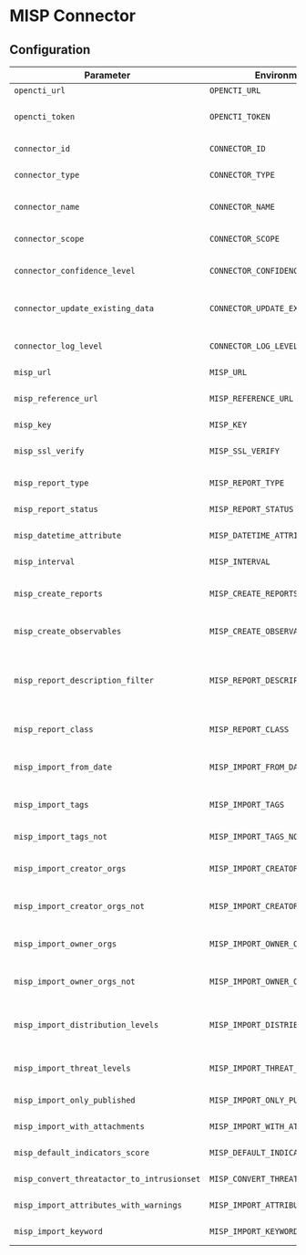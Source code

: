 # MISP Connector

## Configuration

| Parameter                                  | Environment Variable                          | Mandatory    | Default      | Description                                                                                          |
| ------------------------------------------ | --------------------------------------------- | ------------ | -----------  | ----------------------------------------------------------------------------------------|
| `opencti_url`                              | `OPENCTI_URL`                                 | Yes          | N/A         | The URL of the OpenCTI platform.                                                                     |
| `opencti_token`                            | `OPENCTI_TOKEN`                               | Yes          | N/A         | The default admin token configured in the OpenCTI platform parameters file.                          |
| `connector_id`                             | `CONNECTOR_ID`                                | Yes          | N/A         | A valid arbitrary `UUIDv4` that must be unique for this connector.                                   |
| `connector_type`                           | `CONNECTOR_TYPE`                              | Yes          | N/A         | Must be `EXTERNAL_IMPORT` (this is the connector type).                                              |
| `connector_name`                           | `CONNECTOR_NAME`                              | Yes          | N/A         | The name of the MISP instance, to identify it if you have multiple MISP connectors.                  |
| `connector_scope`                          | `CONNECTOR_SCOPE`                             | Yes          | N/A         | Must be `misp`, not used in this connector.                                                          |
| `connector_confidence_level`               | `CONNECTOR_CONFIDENCE_LEVEL`                  | Yes          | N/A         | The default confidence level for created relationships (a number between 1 and 4).                   |
| `connector_update_existing_data`           | `CONNECTOR_UPDATE_EXISTING_DATA`              | Yes          | N/A         | If an entity already exists, update its attributes with information provided by this connector.      |
| `connector_log_level`                      | `CONNECTOR_LOG_LEVEL`                         | Yes          | N/A         | The log level for this connector, could be `debug`, `info`, `warn` or `error` (less verbose).        |
| `misp_url`                                 | `MISP_URL`                                    | Yes          | N/A         | The MISP instance URL.                                                                               |
| `misp_reference_url`                       | `MISP_REFERENCE_URL`                          | No           | (`misp_url`)       | The MISP instance reference URL (used to create external reference, optional)                        |
| `misp_key`                                 | `MISP_KEY`                                    | Yes          | N/A         | The MISP instance key.                                                                               |
| `misp_ssl_verify`                          | `MISP_SSL_VERIFY`                             | Yes          | N/A         | A boolean (`True` or `False`), check if the SSL certificate is valid when using `https`.             |
| `misp_report_type`                         | `MISP_REPORT_TYPE`                            | No           | `misp-event`| Set the type of the reports that will ingested.              |
| `misp_report_status`                       | `MISP_REPORT_STATUS`                          | No           | `NEW`       | Set the status of the reports that will ingested.              |
| `misp_datetime_attribute`                  | `MISP_DATETIME_ATTRIBUTE`                     | Yes          | `timestamp` | The attribute to be used in filter to query new MISP events.                                         |
| `misp_interval`                            | `MISP_INTERVAL`                               | Yes          | N/A         | Check for new event to import every `n` minutes.                                                     |
| `misp_create_reports`                      | `MISP_CREATE_REPORTS`                         | Yes          | N/A         | A boolean (`True` or `False`), create reports for each imported MISP event.                          |
| `misp_create_observables`                  | `MISP_CREATE_OBSERVABLES`                     | Yes          | N/A         | A boolean (`True` or `False`), create an observable for each imported MISP attribute.                |
| `misp_report_description_filter`           | `MISP_REPORT_DESCRIPTION_FILTER`              | No           | N/A         | Filter to be used to find the attribute with report description (example: "type=comment,category=Internal reference").                                         |
| `misp_report_class`                        | `MISP_REPORT_CLASS`                           | No           | N/A         | If `create_reports` is `True`, specify the `report_class` (category), default is `MISP Event`        |
| `misp_import_from_date`                    | `MISP_IMPORT_FROM_DATE`                       | No           | N/A         | A date formatted `YYYY-MM-DD`, only import events created after this date.                           |
| `misp_import_tags`                         | `MISP_IMPORT_TAGS`                            | No           | N/A         | A list of tags separated with `,`, only import events with these tags.                               |
| `misp_import_tags_not`                     | `MISP_IMPORT_TAGS_NOT`                        | No           | N/A         | A list of tags separated with `,`, to exclude from import.                                           |
| `misp_import_creator_orgs`                 | `MISP_IMPORT_CREATOR_ORGS`                    | No           | N/A         | A list of org identifiers separated with `,`, only import events created by these orgs.              |
| `misp_import_creator_orgs_not`             | `MISP_IMPORT_CREATOR_ORGS_NOT`                | No           | N/A         | A list of org identifiers separated with `,`, do not import events created by these orgs.            |
| `misp_import_owner_orgs`                   | `MISP_IMPORT_OWNER_ORGS`                      | No           | N/A         | A list of org identifiers separated with `,`, only import events owned by these orgs                 |
| `misp_import_owner_orgs_not`               | `MISP_IMPORT_OWNER_ORGS_NOT`                  | No           | N/A         | A list of org identifiers separated with `,`, do not import events owned by these orgs               |
| `misp_import_distribution_levels`          | `MISP_IMPORT_DISTRIBUTION_LEVELS`             | No           | N/A         | A list of distribution levels separated with `,`, only import events with these distribution levels. |
| `misp_import_threat_levels`                | `MISP_IMPORT_THREAT_LEVELS`                   | No           | N/A         | A list of threat levels separated with `,`, only import events with these threat levels.             |
| `misp_import_only_published`               | `MISP_IMPORT_ONLY_PUBLISHED`                  | No           | N/A         | Import only MISP published events                                                                    |
| `misp_import_with_attachments`             | `MISP_IMPORT_WITH_ATTACHMENTS`                | No           | `True`      | Import attachment attribute content as a file if it is a PDF.                                        |
| `misp_default_indicators_score`            | `MISP_DEFAULT_INDICATORS_SCORE`               | No           | N/A         | A default score for indicators that does not have one                                                |
| `misp_convert_threatactor_to_intrusionset` | `MISP_CONVERT_THREATACTOR_TO_INTRUSIONSET`    | No           | `True`      | Automatically convert threat actor in intrusion-set object |
| `misp_import_attributes_with_warnings`     | `MISP_IMPORT_ATTRIBUTES_WITH_WARNINGS`        | No           | `False`     | Import attributes even if they are flagged in warning lists |
| `misp_import_keyword`                      | `MISP_IMPORT_KEYWORD`                         | No           | N/A         | Import events that contains the keyword |
